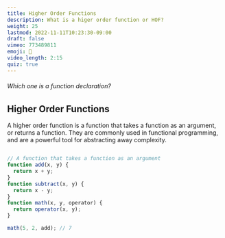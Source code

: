 ```yaml
---
title: Higher Order Functions
description: What is a higer order function or HOF?
weight: 25
lastmod: 2022-11-11T10:23:30-09:00
draft: false
vimeo: 773489811
emoji: 🔱
video_length: 2:15
quiz: true
---
```


<quiz-modal options="function foo() { ... }:const foo = () => ..." answer="function foo() { ... }" prize="6">
  <h6>Which one is a function declaration?</h6>
</quiz-modal>

## Higher Order Functions

A higher order function is a function that takes a function as an argument, or returns a function. They are commonly used in functional programming, and are a powerful tool for abstracting away complexity. 

```js

// A function that takes a function as an argument
function add(x, y) {
  return x + y;
}
function subtract(x, y) {
  return x - y;
}
function math(x, y, operator) {
  return operator(x, y);
}

math(5, 2, add); // 7
```
